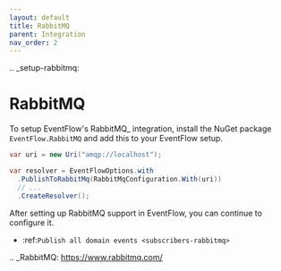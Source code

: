 ```yaml
---
layout: default
title: RabbitMQ
parent: Integration
nav_order: 2
---
```


.. _setup-rabbitmq:

RabbitMQ
========

To setup EventFlow's RabbitMQ_ integration, install the NuGet package
`EventFlow.RabbitMQ` and add this to your EventFlow setup.

```csharp
var uri = new Uri("amqp://localhost");

var resolver = EventFlowOptions.with
  .PublishToRabbitMq(RabbitMqConfiguration.With(uri))
  // ...
  .CreateResolver();
```

After setting up RabbitMQ support in EventFlow, you can continue to configure it.

- :ref:`Publish all domain events <subscribers-rabbitmq>`


.. _RabbitMQ: https://www.rabbitmq.com/
